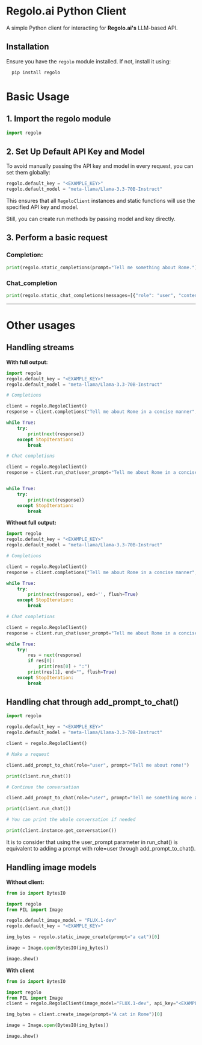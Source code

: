# **Regolo.ai Python Client**

A simple Python client for interacting for **Regolo.ai's** LLM-based API.

## **Installation**
Ensure you have the `regolo` module installed. If not, install it using:

```bash
  pip install regolo
```

# **Basic Usage**

## **1. Import the regolo module**

```python
import regolo
```
 ## **2. Set Up Default API Key and Model**

To avoid manually passing the API key and model in every request, you can set them globally:

```python
regolo.default_key = "<EXAMPLE_KEY>"
regolo.default_model = "meta-llama/Llama-3.3-70B-Instruct"
```

This ensures that all `RegoloClient` instances and static functions will
use the specified API key and model.

Still, you can create run methods by passing model and key directly.

 ## **3. Perform a basic request**

### Completion:
```python
print(regolo.static_completions(prompt="Tell me something about Rome."))
```

### Chat_completion
```python
print(regolo.static_chat_completions(messages=[{"role": "user", "content": "Tell me something about rome"}]))
```

---

# **Other usages**

## **Handling streams**


**With full output:**

```python
import regolo
regolo.default_key = "<EXAMPLE_KEY>"
regolo.default_model = "meta-llama/Llama-3.3-70B-Instruct"

# Completions

client = regolo.RegoloClient()
response = client.completions("Tell me about Rome in a concise manner", full_output=True, stream=True)

while True:
    try:
        print(next(response))
    except StopIteration:
        break

# Chat completions

client = regolo.RegoloClient()
response = client.run_chat(user_prompt="Tell me about Rome in a concise manner", full_output=True, stream=True)


while True:
    try:
        print(next(response))
    except StopIteration:
        break
```

**Without full output:**

```python
import regolo
regolo.default_key = "<EXAMPLE_KEY>"
regolo.default_model = "meta-llama/Llama-3.3-70B-Instruct"

# Completions

client = regolo.RegoloClient()
response = client.completions("Tell me about Rome in a concise manner", full_output=True, stream=True)

while True:
    try:
        print(next(response), end='', flush=True)
    except StopIteration:
        break

# Chat completions

client = regolo.RegoloClient()
response = client.run_chat(user_prompt="Tell me about Rome in a concise manner", full_output=True, stream=True)

while True:
    try:
        res = next(response)
        if res[0]:
            print(res[0] + ":")
        print(res[1], end="", flush=True)
    except StopIteration:
        break
```

## **Handling chat through add_prompt_to_chat()**

```python
import regolo

regolo.default_key = "<EXAMPLE_KEY>"
regolo.default_model = "meta-llama/Llama-3.3-70B-Instruct"

client = regolo.RegoloClient()

# Make a request

client.add_prompt_to_chat(role="user", prompt="Tell me about rome!")

print(client.run_chat())

# Continue the conversation

client.add_prompt_to_chat(role="user", prompt="Tell me something more about it!")

print(client.run_chat())

# You can print the whole conversation if needed

print(client.instance.get_conversation())
```

It is to consider that using the user_prompt parameter in run_chat() is equivalent to adding a prompt with role=user
through add_prompt_to_chat().


## **Handling image models**

**Without client:**
```python
from io import BytesIO

import regolo
from PIL import Image

regolo.default_image_model = "FLUX.1-dev"
regolo.default_key = "<EXAMPLE_KEY>"

img_bytes = regolo.static_image_create(prompt="a cat")[0]

image = Image.open(BytesIO(img_bytes))

image.show()
```

**With client**
```python
from io import BytesIO

import regolo
from PIL import Image
client = regolo.RegoloClient(image_model="FLUX.1-dev", api_key="<EXAMPLE_KEY>")

img_bytes = client.create_image(prompt="A cat in Rome")[0]

image = Image.open(BytesIO(img_bytes))

image.show()
```
